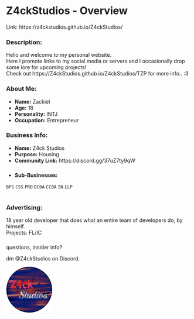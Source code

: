 # Z4ckStudios - Overview
<p>Link: https://z4ckstudios.github.io/Z4ckStudios/</p>

### <p>Description:</p>
<div>Hello and welcome to my personal website.</div>
<div>Here I promote links to my social media or servers and I occasionally drop some lore for upcoming projects!</div>
<div>Check out https://Z4ckStudios.github.io/Z4ckStudios/TZP for more info.. :3</div>


### <p>About Me:</p>
- <div><b>Name:</b> Zackiel</div>
- <div><b>Age:</b> 18</div>
- <div><b>Personality:</b> INTJ</div>
- <div><b>Occupation:</b> Entrepreneur</div>

### <p>Business Info:</p>
- <div><b>Name:</b> Z4ck Studios</div>
- <div><b>Purpose:</b> Housing</div>
- <div><b>Community Link:</b> https://discord.gg/37uZ7ty9qW</div>

### <p></p>
- <div><b>Sub-Businesses:</b></div>
<code>BFS</code>
<code>CSS</code>
<code>PRD</code>
<code>DC0A</code>
<code>CC0A</code>
<code>SN</code>
<code>LLP</code>

# <p></p>
### <p>Advertising:</p>
<div>18 year old developer that does what an entire team of developers do, by himself.</div>
<div>Projects: FL/IC</div>

### <p></p>
<p>questions, insider info?</p>
<p>dm @Z4ckStudios on Discord.</p>

<img width="25%" src="/ZS-Images/Z4ckStudiosLogo.png"></img>
